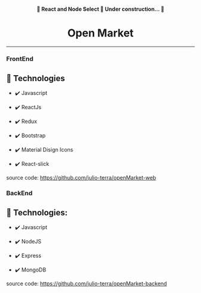 
<h4 align="center"> 
	🚧  React and Node Select 🚀 Under construction...  🚧
</h4>


<h1 align="center">
Open Market
</h1>

<hr />


### FrontEnd
## 🚀 Technologies

- ✔️ Javascript

- ✔️ ReactJs
 
- ✔️ Redux

- ✔️ Bootstrap

- ✔️ Material Disign Icons

- ✔️ React-slick


source code:
  https://github.com/julio-terra/openMarket-web
  
  ### BackEnd
## 🚀 Technologies:

- ✔️ Javascript

- ✔️ NodeJS
 
- ✔️ Express

- ✔️ MongoDB

source code:
  https://github.com/julio-terra/openMarket-backend

